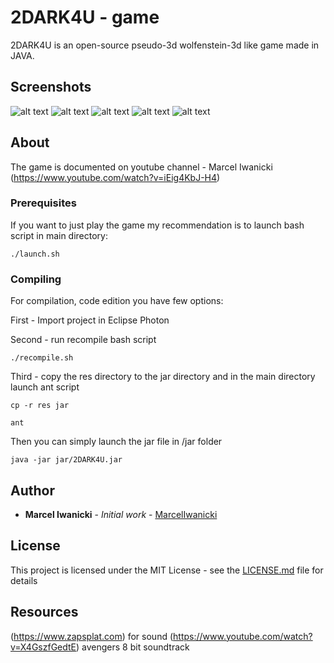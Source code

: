 # 2DARK4U - game

2DARK4U is an open-source pseudo-3d wolfenstein-3d like game made in JAVA.

## Screenshots
![alt text](res/screenshots/Screenshot%202018-11-30%2016:01:05.png)
![alt text](res/screenshots/Screenshot%202018-11-30%2016:02:32.png)
![alt text](res/screenshots/Screenshot%202018-11-30%2016:03:32.png)
![alt text](res/screenshots/Screenshot%202018-11-30%2016:04:31.png)
![alt text](res/screenshots/Screenshot%202018-11-30%2016:04:47.png)

## About

The game is documented on youtube channel - Marcel Iwanicki (https://www.youtube.com/watch?v=iEig4KbJ-H4)

### Prerequisites

If you want to just play the game my recommendation is to launch bash script in main directory:
```
./launch.sh
```

### Compiling

For compilation, code edition you have few options:

First - Import project in Eclipse Photon

Second - run recompile bash script
```
./recompile.sh
```

Third - copy the res directory to the jar directory and in the main directory launch ant script
```
cp -r res jar
```
```
ant
```

Then you can simply launch the jar file in /jar folder
```
java -jar jar/2DARK4U.jar
```

## Author

* **Marcel Iwanicki** - *Initial work* - [MarcelIwanicki](https://github.com/MarcelIwanicki)


## License

This project is licensed under the MIT License - see the [LICENSE.md](LICENSE.md) file for details

## Resources
(https://www.zapsplat.com) for sound
(https://www.youtube.com/watch?v=X4GszfGedtE) avengers 8 bit soundtrack
